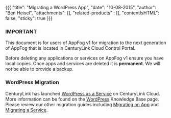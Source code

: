 {{{
  "title": "Migrating a WordPress App",
  "date": "10-08-2015",
  "author": "Ben Heisel",
  "attachments": [],
  "related-products" : [],
  "contentIsHTML": false,
  "sticky": true
}}}

### IMPORTANT

This document is for users of AppFog v1 for migration to the next generation of AppFog that is located in CenturyLink Cloud Control Portal.

Before deleting any applications or services on AppFog v1 ensure you have local copies. Once apps and services are deleted it is **permanent**. We will not be able to provide a backup.

### WordPress Migration
CenturyLink has launched [WordPress as a Service](https://www.ctl.io/wordpress/) on CenturyLink Cloud. More information can be found on the [WordPress](../WordPress/) Knowledge Base page. Please review our other migration guides including [Migrating an App](how-to-migrate-an-application.md) and [Migrating a Service](export-services-and-third-party-alternatives.md).

